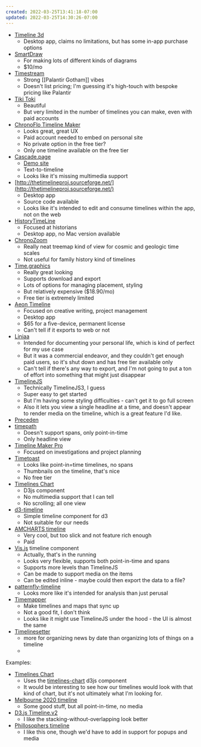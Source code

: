 ```yaml
---
created: 2022-03-25T13:41:18-07:00
updated: 2022-03-25T14:30:26-07:00
---
```

- [Timeline 3d](https://apps.apple.com/us/app/timeline-3d/id929188617?mt=12)
	- Desktop app, claims no limitations, but has some in-app purchase options
- [SmartDraw](https://www.smartdraw.com/)
	- For making lots of different kinds of diagrams
	- $10/mo
- [Timestream](https://ntrepidcorp.com/products/timestream/?utm_source=preceden&utm_campaign=timeline-makers)
	- Strong [[Palantir Gotham]] vibes
	- Doesn't list pricing; I'm guessing it's high-touch with bespoke pricing like Palantir
- [Tiki Toki](https://www.tiki-toki.com/)
	- Beautiful
	- But very limited in the number of timelines you can make, even with paid accounts
- [ChronoFlo Timeline Maker](https://www.chronoflotimeline.com/)
	- Looks great, great UX
	- Paid account needed to embed on personal site
	- No private option in the free tier?
	- Only one timeline available on the free tier
- [Cascade.page](https://github.com/kochrt/cascade.page)
	- [Demo site](https://cascade.page/)
	- Text-to-timeline 
	- Looks like it's missing multimedia support
- [http://thetimelineproj.sourceforge.net/](http://thetimelineproj.sourceforge.net/)
	- Desktop app
	- Source code available
	- Looks like it's intended to edit and consume timelines within the app, not on the web
- [HistoryTimeLine](https://www.historytimeline.com/)
	- Focused at historians
	- Desktop app, no Mac version available
- [ChronoZoom](http://www.chronozoom.com/)
	- Really neat treemap kind of view for cosmic and geologic time scales
	- Not useful for family history kind of timelines
- [Time.graphics](https://time.graphics/)
	- Really great looking
	- Supports download and export
	- Lots of options for managing placement, styling
	- But relatively expensive ($18.90/mo)
	- Free tier is extremely limited
- [Aeon Timeline](https://timeline.app/)
	- Focused on creative writing, project management
	- Desktop app
	- $65 for a five-device, permanent license
	- Can't tell if it exports to web or not
- [Liniaa](https://www.liniaa.com/)
	- Intended for documenting your personal life, which is kind of perfect for my use case
	- But it was a commercial endeavor, and they couldn't get enough paid users, so it's shut down and has free tier available only
	- Can't tell if there's any way to export, and I'm not going to put a ton of effort into something that might just disappear
- [TimelineJS](https://timeline.knightlab.com/)
	- Technically TimelineJS3, I guess
	- Super easy to get started
	- But I'm having some styling difficulties - can't get it to go full screen
	- Also it lets you view a single headline at a time, and doesn't appear to render media on the timeline, which is a great feature I'd like.
- [Preceden](https://www.preceden.com/)
- [timepath](https://timepath.co/)
	- Doesn't support spans, only point-in-time
	- Only headline view
- [Timeline Maker Pro](https://www.timelinemaker.com/)
	- Focused on investigations and project planning
- [Timetoast](https://www.timetoast.com/)
	- Looks like point-in=time timelines, no spans
	- Thumbnails on the timeline, that's nice
	- No free tier
- [Timelines Chart](https://github.com/vasturiano/timelines-chart)
	- D3js component
	- No multimedia support that I can tell
	- No scrolling; all one view
- [d3-timeline](https://github.com/jiahuang/d3-timeline)
	- Simple timeline component for d3
	- Not suitable for our needs
- [AMCHARTS timeline](https://www.amcharts.com/timeline-chart/)
	- Very cool, but too slick and not feature rich enough
	- Paid
- [Vis.js](https://visjs.org/) timeline component
	- Actually, that's in the running
	- Looks very flexible, supports both point-in-time and spans
	- Supports more levels than TimelineJS
	- Can be made to support media on the items
	- Can be edited inline - maybe could then export the data to a file?
- [patternfly-timeline](https://github.com/patternfly/patternfly-timeline)
	- Looks more like it's intended for analysis than just perusal
- [Timemapper](https://github.com/okfn/timemapper)
	- Make timelines and maps that sync up
	- Not a good fit, I don't think
	- Looks like it might use TimelineJS under the hood - the UI is almost the same
- [Timelinesetter](https://propublica.github.io/timeline-setter/)
	- more for organizing news by date than organizing lots of things on a timeline
	- 


Examples:
- [Timelines Chart](https://bl.ocks.org/vasturiano/ded69192b8269a78d2d97e24211e64e0)
	- Uses the [timelines-chart](https://github.com/vasturiano/timelines-chart) d3js component
	- It would be interesting to see how our timelines would look with that kind of chart, but it's not ultimately what I'm looking for.
- [Melbourne 2020 timeline](https://observablehq.com/@didoesdigital/2020-timeline)
	- Some good stuff, but all point-in-time, no media
- [D3.js Timeline.v2](https://codepen.io/chris-creditdesign/pen/nKoRaZ)
	- I like the stacking-without-overlapping look better
- [Phillosophers timeline](http://igncp-demos.herokuapp.com/d3js/timeline)
	- I like this one, though we'd have to add in support for popups and media
